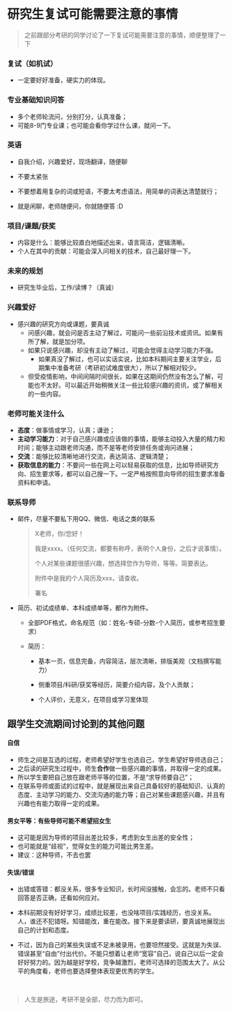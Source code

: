 # 研究生复试可能需要注意的事情

> 之前跟部分考研的同学讨论了一下复试可能需要注意的事情，顺便整理了一下



### 复试（如机试）

- 一定要好好准备，硬实力的体现。

### 专业基础知识问答

- 多个老师轮流问，分别打分，认真准备；
- 可能8-9门专业课；也可能会看你学过什么课，就问一下。

### 英语

- 自我介绍，兴趣爱好，现场翻译，随便聊


- 不要太紧张
- 不要想着用复杂的词或短语，不要太考虑语法，用简单的词表达清楚就行；
- 就是闲聊，老师随便问，你就随便答 :D

### 项目/课题/获奖

- 内容是什么：能够比较直白地描述出来，语言简洁，逻辑清晰。
- 个人在其中的贡献：可能会深入问相关的技术，自己最好理一下。

### 未来的规划

- 研究生毕业后，工作/读博？（真诚）

### 兴趣爱好

- 感兴趣的研究方向或课题，要真诚
  - 问感兴趣，就会问是否主动了解过，可能问一些前沿技术或资讯。如果有所了解，就是加分项。
  - 如果只说感兴趣，却没有主动了解过，可能会觉得主动学习能力不强。
    - 如果真没了解过，也可以实话实说，比如本科期间主要关注学业，后期集中准备考研（考研初试难度很大），所以了解相对较少。
  - 但受疫情影响，中间间隔时间很长，如果在这期间仍然没有怎么了解，可能也不太好。可以最近开始稍微关注一些比较感兴趣的资讯，或了解相关的一些内容。

### 老师可能关注什么

- **态度**：做事情或学习，认真；谦逊；
- **主动学习能力**：对于自己感兴趣或应该做的事情，能够主动投入大量的精力和时间；能够主动跟老师沟通，而不是等老师安排任务或询问进展；
- **交流**：能够比较清晰地进行交流，表达简洁、逻辑清楚；
- **获取信息的能力**：不要问一些在网上可以轻易获取的信息，比如导师研究方向、招生要求等，都可以自己搜一下。一定严格按照意向导师的招生要求准备资料和申请。

### 联系导师

- 邮件，尽量不要私下用QQ、微信、电话之类的联系

  > X老师，你/您好！
  >
  > 我是xxxx。（任何交流，都要有称呼，表明个人身份，之后才说事情）。
  >
  > 个人对某些课题很感兴趣，想选择您作为导师，等等。简要表达。
  >
  > 附件中是我的个人简历及xxx，请查收。
  >
  > 署名

- 简历、初试成绩单、本科成绩单等，都作为附件。

  - 全部PDF格式，命名规范（如：姓名-专硕-分数-个人简历，或参考招生要求）

  - 简历：

    - 基本一页，信息完备，内容简洁，层次清晰，排版美观（文档撰写能力）

    - 侧重项目/科研/获奖等经历，简要介绍内容，及个人贡献；

    - 个人评价，无意义，在项目或学习里体现

## 跟学生交流期间讨论到的其他问题

#### 自信

- 师生之间是互选的过程，老师希望好学生也选自己，学生希望好导师选自己；
- 之后读的研究生过程中，师生**合作**做一些感兴趣的事情，并取得一定的成果。
- 所以学生要把自己放在跟老师平等的位置，不是“求导师要自己”；
- 在联系导师或面试的过程中，就是展现出来自己具备较好的基础知识、认真的态度、主动学习的能力、交流沟通的能力等；自己对某些课题感兴趣，并且有兴趣也有能力取得一定的成果。

#### 男女平等：有些导师可能不希望招女生

- 这可能是因为导师的项目出差比较多，考虑到女生出差的安全性；
- 也可能就是“歧视”，觉得女生的能力可能比男生差。
- 建议：这种导师，不去也罢

#### 失误/错误

- 出错或答错：都没关系，很多专业知识，长时间没接触，会忘的。老师不只看回答是否正确，还看如何应对。

- 本科前期没有好好学习，成绩比较差，也没啥项目/实践经历，也没关系。人，谁还不犯错呀。知错能改，重在能改。接下来是要读研，要真诚地展现出自己的计划和态度。

- 不过，因为自己的某些失误或不足未被录用，也要坦然接受。这就是为失误、错误甚至“自由”付出代价。不能只想着让老师“宽容”自己，说自己以后一定会好好努力的。因为越是好学校，竞争越激烈，老师可选择的范围太大了。从公平的角度看，老师也要选择整体表现更优秀的学生。

  ​

> 人生是旅途，考研不是全部，尽力而为即可。